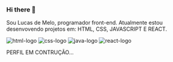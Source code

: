 ### Hi there 👋
Sou Lucas de Melo, programador front-end. Atualmente estou desenvovendo projetos em: HTML, CSS, JAVASCRIPT E REACT.

<img src="https://img.shields.io/badge/HTML-239120?style=for-the-badge&logo=html5&logoColor=white" alt="html-logo">
<img src="https://img.shields.io/badge/CSS-239120?&style=for-the-badge&logo=css3&logoColor=white" alt="css-logo">


<img src="https://img.shields.io/badge/JavaScript-323330?style=for-the-badge&logo=javascript&logoColor=F7DF1E" alt="java-logo">
<img src="https://img.shields.io/badge/React-20232A?style=for-the-badge&logo=react&logoColor=61DAFB"alt="react-logo">


PERFIL EM CONTRUÇÃO...
